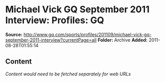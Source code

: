 # Michael Vick GQ September 2011 Interview: Profiles: GQ

**Source:** http://www.gq.com/sports/profiles/201109/michael-vick-gq-september-2011-interview?currentPage=all
**Folder:** Archive
**Added:** 2011-08-28T01:55:14




## Content
*Content would need to be fetched separately for web URLs*
